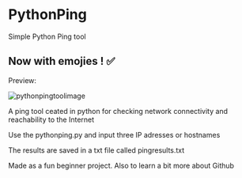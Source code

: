 # PythonPing
Simple Python Ping tool

## Now with emojies ! ✅

Preview:

![pythonpingtoolimage](https://user-images.githubusercontent.com/57177898/175386042-e08d201b-23ee-42b6-8be2-6f3593eb19ec.png)


A ping tool ceated in python for checking network connectivity and reachability to the Internet

Use the pythonping.py and input three IP adresses or hostnames

The results are saved in a txt file called pingresults.txt


Made as a fun beginner project. Also to learn a bit more about Github
